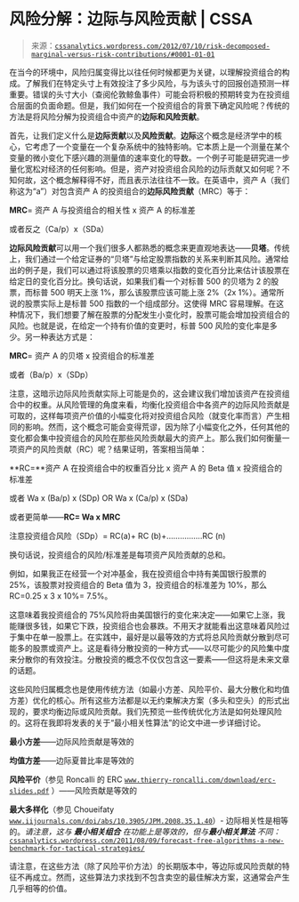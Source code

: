 <!--yml

分类：未分类

日期：2024-05-12 18:06:09

-->

# 风险分解：边际与风险贡献 | CSSA

> 来源：[`cssanalytics.wordpress.com/2012/07/10/risk-decomposed-marginal-versus-risk-contributions/#0001-01-01`](https://cssanalytics.wordpress.com/2012/07/10/risk-decomposed-marginal-versus-risk-contributions/#0001-01-01)

在当今的环境中，风险归属变得比以往任何时候都更为关键，以理解投资组合的构成。了解我们在特定头寸上有效投注了多少风险，与为该头寸的回报创造预测一样重要。错误的头寸大小（查阅伦敦鲸鱼事件）可能会将积极的预期转变为在投资组合层面的负面命题。但是，我们如何在一个投资组合的背景下确定风险呢？传统的方法是将风险分解为投资组合中资产的**边际和风险贡献**。

首先，让我们定义什么是**边际贡献**以及**风险贡献**。**边际**这个概念是经济学中的核心，它考虑了一个变量在一个复杂系统中的独特影响。它本质上是一个测量在某个变量的微小变化下感兴趣的测量值的速率变化的导数。一个例子可能是研究进一步量化宽松对经济的任何影响。但是，资产对投资组合风险的边际贡献又如何呢？不知何故，这个概念解释得不好，而且表示法往往不一致。在英语中，资产 A（我们称这为“a”）对包含资产 A 的投资组合的**边际风险贡献**（MRC）等于：

**MRC**= 资产 A 与投资组合的相关性 x 资产 A 的标准差

或者反之（Ca/p）x（SDa）

**边际风险贡献**可以用一个我们很多人都熟悉的概念来更直观地表达——**贝塔**。传统上，我们通过一个给定证券的“贝塔”与给定股票指数的关系来判断其风险。通常给出的例子是，我们可以通过将该股票的贝塔乘以指数的变化百分比来估计该股票在给定日的变化百分比。换句话说，如果我们看一个对标普 500 的贝塔为 2 的股票，而标普 500 明天上涨 1%，那么该股票应该可能上涨 2%（2x 1%）。通常所说的股票实际上是标普 500 指数的一个组成部分。这使得 MRC 容易理解。在这种情况下，我们想要了解在股票的分配发生小变化时，股票可能会增加投资组合的风险。也就是说，在给定一个持有价值的变更时，标普 500 风险的变化率是多少。另一种表达方式是：

**MRC**= 资产 A 的贝塔 x 投资组合的标准差

或者（Ba/p）x（SDp）

注意，这暗示边际风险贡献实际上可能是负的，这会建议我们增加该资产在投资组合中的权重。从风险管理的角度来看，均衡化投资组合中各资产的边际风险贡献是可取的，这样每项资产价值的小幅变化将对投资组合风险（就变化率而言）产生相同的影响。然而，这个概念可能会变得荒谬，因为除了小幅变化之外，任何其他的变化都会集中投资组合的风险在那些风险贡献最大的资产上。那么我们如何衡量一项资产的风险贡献（RC）呢？结果证明，答案相当简单：

**RC=**资产 A 在投资组合中的权重百分比 x 资产 A 的 Beta 值 x 投资组合的标准差

或者 Wa x (Ba/p) x (SDp) OR Wa x (Ca/p) x (SDa)

或者更简单——**RC= Wa x MRC**

注意投资组合风险（SDp）= RC(a)+ RC (b)+…………….RC (n)

换句话说，投资组合的风险/标准差是每项资产风险贡献的总和。

例如，如果我正在经营一个对冲基金，我在投资组合中持有美国银行股票的 25%，该股票对投资组合的 Beta 值为 3，投资组合的标准差为 10%，那么 RC=0.25 x 3 x 10%= 7.5%。

这意味着我投资组合的 75%风险将由美国银行的变化来决定——如果它上涨，我能赚很多钱，如果它下跌，投资组合也会暴跌。不用天才就能看出这意味着风险过于集中在单一股票上。在实践中，最好是以最等效的方式将总风险贡献分散到尽可能多的股票或资产上。这是看待分散投资的一种方式——以尽可能少的风险集中度来分散你的有效投注。分散投资的概念不仅仅包含这一要素——但这将是未来文章的话题。

这些风险归属概念也是使用传统方法（如最小方差、风险平价、最大分散化和均值方差）优化的核心。所有这些方法都是以无约束解决方案（多头和空头）的形式出现的，要求均衡边际或风险贡献。我们先预览一些传统优化方法是如何处理风险的。这将在我即将发表的关于“最小相关性算法”的论文中进一步详细讨论。

**最小方差**——边际风险贡献是等效的

**均值方差**——边际夏普比率是等效的

**风险平价**（参见 Roncalli 的 ERC [`www.thierry-roncalli.com/download/erc-slides.pdf`](http://www.thierry-roncalli.com/download/erc-slides.pdf) ）——风险贡献是等效的

**最大多样化**（参见 Choueifaty [`www.iijournals.com/doi/abs/10.3905/JPM.2008.35.1.40`](http://www.iijournals.com/doi/abs/10.3905/JPM.2008.35.1.40)）- 边际相关性是相等的。*请注意，这与* ***最小相关组合*** *在功能上是等效的，但与**最小相关算法*** *不同：* [`cssanalytics.wordpress.com/2011/08/09/forecast-free-algorithms-a-new-benchmark-for-tactical-strategies/`](https://cssanalytics.wordpress.com/2011/08/09/forecast-free-algorithms-a-new-benchmark-for-tactical-strategies/)

请注意，在这些方法（除了风险平价方法）的长期版本中，等边际或风险贡献的特征不再成立。然而，这些算法力求找到不包含卖空的最佳解决方案，这通常会产生几乎相等的价值。
